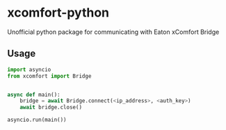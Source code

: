 # xcomfort-python
Unofficial python package for communicating with Eaton xComfort Bridge

## Usage
```python
import asyncio
from xcomfort import Bridge


async def main():
    bridge = await Bridge.connect(<ip_address>, <auth_key>)
    await bridge.close()

asyncio.run(main())
```
